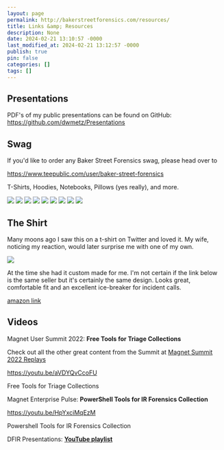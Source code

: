 ```yaml
---
layout: page
permalink: http://bakerstreetforensics.com/resources/
title: Links &amp; Resources
description: None
date: 2024-02-21 13:10:57 -0000
last_modified_at: 2024-02-21 13:12:57 -0000
publish: true
pin: false
categories: []
tags: []
---
```

## Presentations

PDF's of my public presentations can be found on GitHub: <https://github.com/dwmetz/Presentations>

## Swag

If you'd like to order any Baker Street Forensics swag, please head over to

<https://www.teepublic.com/user/baker-street-forensics>

T-Shirts, Hoodies, Notebooks, Pillows (yes really), and more.

![](https://bakerstreetforensics.com/wp-content/uploads/2022/04/screen-shot-2022-04-15-at-12.50.34-pm.png?w=685) ![](https://bakerstreetforensics.com/wp-content/uploads/2022/04/screen-shot-2022-04-15-at-12.49.16-pm.png?w=669) ![](https://bakerstreetforensics.com/wp-content/uploads/2022/04/screen-shot-2022-04-15-at-12.51.27-pm.png?w=569) ![](https://bakerstreetforensics.com/wp-content/uploads/2022/04/screen-shot-2022-04-15-at-12.51.58-pm.png?w=596) ![](https://bakerstreetforensics.com/wp-content/uploads/2022/04/screen-shot-2022-04-15-at-12.54.19-pm.png?w=553) ![](https://bakerstreetforensics.com/wp-content/uploads/2022/04/screen-shot-2022-04-15-at-12.54.49-pm.png?w=499) ![](https://bakerstreetforensics.com/wp-content/uploads/2022/04/screen-shot-2022-04-17-at-9.48.59-am-1.png?w=700) ![](https://bakerstreetforensics.com/wp-content/uploads/2022/04/screen-shot-2022-04-17-at-9.50.20-am-1.png?w=691) ![](https://bakerstreetforensics.com/wp-content/uploads/2022/04/screen-shot-2022-04-17-at-9.49.39-am-1.png?w=579)

## The Shirt

Many moons ago I saw this on a t-shirt on Twitter and loved it. My wife, noticing my reaction, would later surprise me with one of my own.

![](https://bakerstreetforensics.com/wp-content/uploads/2024/02/shirt.jpeg?w=1008)

At the time she had it custom made for me. I'm not certain if the link below is the same seller but it's certainly the same design. Looks great, comfortable fit and an excellent ice-breaker for incident calls.

[amazon link](https://www.amazon.com/gp/product/B07RS83RCL/ref=as_li_tl?ie=UTF8&camp=1789&creative=9325&creativeASIN=B07RS83RCL&linkCode=as2&tag=bakerstreetforensics-20&linkId=4842ee4d1eeb3a333e15fe7000c9b64f)

## Videos

Magnet User Summit 2022: **Free Tools for Triage Collections**

Check out all the other great content from the Summit at [Magnet Summit 2022 Replays](https://www.magnetforensics.com/magnet-summit-2022-replay?utm_source=Pardot&utm_medium=Email&utm_campaign=2022_MS_Virtual_NR_Email)

https://youtu.be/aVDYQvCcoFU 

Free Tools for Triage Collections

Magnet Enterprise Pulse: **PowerShell Tools for IR Forensics Collection**

https://youtu.be/HpYxciMqEzM 

Powershell Tools for IR Forensics Collection

DFIR Presentations: **[YouTube playlist](https://youtube.com/playlist?list=PL__KsCEzV6AcXVZeDsKfXbYREathUhkY3)**
